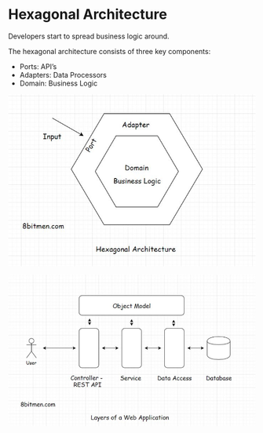 # Hexagonal Architecture

Developers start to spread business logic around. 

The hexagonal architecture consists of three key components:

- Ports: API’s
- Adapters: Data Processors
- Domain: Business Logic

![Screenshot 2023-10-04 at 2.55.24 PM.png](Hexagonal%20Architecture%20496c9200d07d441e98210a6bb7d37163/Screenshot_2023-10-04_at_2.55.24_PM.png)

![Screenshot 2023-10-04 at 3.00.21 PM.png](Hexagonal%20Architecture%20496c9200d07d441e98210a6bb7d37163/Screenshot_2023-10-04_at_3.00.21_PM.png)